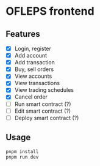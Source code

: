 # OFLEPS frontend

## Features

- [x] Login, register
- [x] Add account
- [x] Add transaction
- [x] Buy, sell orders
- [x] View accounts
- [x] View transactions
- [x] View trading schedules
- [x] Cancel order
- [ ] Run smart contract (?)
- [ ] Edit smart contract (?)
- [ ] Deploy smart contract (?)

## Usage

```bash
pnpm install
pnpm run dev
```
